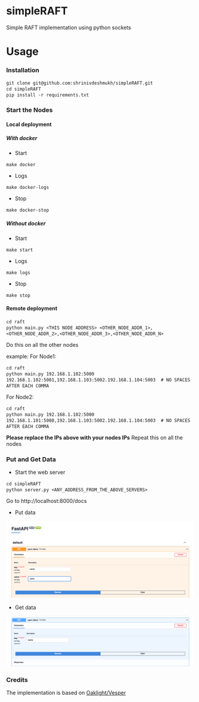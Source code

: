 # simpleRAFT
Simple RAFT implementation using python sockets

# Usage

### Installation

```
git clone git@github.com:shrinivdeshmukh/simpleRAFT.git
cd simpleRAFT
pip install -r requirements.txt
```

### Start the Nodes

#### Local deployment

##### With docker

* Start

```
make docker
```

* Logs

```
make docker-logs
```

* Stop

```
make docker-stop
```

##### Without docker

* Start

```
make start
```

* Logs

```
make logs
```

* Stop

```
make stop
```

#### Remote deployment

```
cd raft
python main.py <THIS NODE ADDRESS> <OTHER_NODE_ADDR_1>,<OTHER_NODE_ADDR_2>,<OTHER_NODE_ADDR_3>,<OTHER_NODE_ADDR_N>
```

Do this on all the other nodes

example:
For Node1:

```
cd raft
python main.py 192.168.1.102:5000 192.168.1.102:5001,192.168.1.103:5002.192.168.1.104:5003  # NO SPACES AFTER EACH COMMA
```

For Node2:

```
cd raft
python main.py 192.168.1.102:5000 192.168.1.101:5000,192.168.1.103:5002.192.168.1.104:5003  # NO SPACES AFTER EACH COMMA
```

**Please replace the IPs above with your nodes IPs**
Repeat this on all the nodes

### Put and Get Data

* Start the web server
```
cd simpleRAFT
python server.py <ANY_ADDRESS_FROM_THE_ABOVE_SERVERS>
```

Go to http://localhost:8000/docs

* Put data

![Alt text](static/put.png?raw=true "Put Data")

* Get data

![Alt text](static/get.png?raw=true "Put Data")

### Credits

The implementation is based on [Oaklight/Vesper](https://github.com/Oaklight/Vesper)